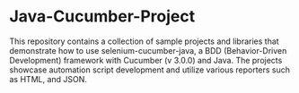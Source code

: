 # Java-Cucumber-Project
This repository contains a collection of sample projects and libraries that demonstrate how to use selenium-cucumber-java, a BDD (Behavior-Driven Development) framework with Cucumber (v 3.0.0) and Java. The projects showcase automation script development and utilize various reporters such as HTML, and JSON. 

